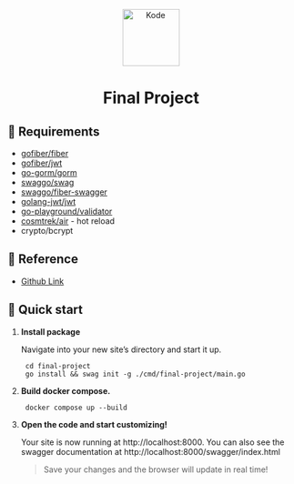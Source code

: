 <p align="center">
  <a href="https://www.kode.id/courses/scalable-web-service-with-golang-kominfo">
    <img alt="Kode" src="https://s3.amazonaws.com/thinkific-import/236035/course_player_logo/1587702886996LogoKode2020light.png" width="100" />
  </a>
</p>
<h1 align="center">
  Final Project
</h1>


## 🧾 Requirements

- [gofiber/fiber](https://github.com/gofiber/fiber)
- [gofiber/jwt](https://github.com/gofiber/jwt)
- [go-gorm/gorm](https://github.com/go-gorm/gorm)
- [swaggo/swag](https://github.com/swaggo/swag)
- [swaggo/fiber-swagger](https://github.com/swaggo/fiber-swagger)
- [golang-jwt/jwt](https://github.com/golang-jwt/jwt)
- [go-playground/validator](https://github.com/go-playground/validator)
- [cosmtrek/air](https://github.com/cosmtrek/air) - hot reload
- crypto/bcrypt

## 🔱 Reference

- [Github Link](https://github.com/adonism2k/golang-hactiv8/tree/final-project)

## 🚀 Quick start

1. **Install package**

   Navigate into your new site’s directory and start it up.

   ```shell
    cd final-project
    go install && swag init -g ./cmd/final-project/main.go

   ```

2. **Build docker compose.**

   ```shell
    docker compose up --build
   ```

3. **Open the code and start customizing!**

   Your site is now running at http://localhost:8000. You can also see the swagger documentation at http://localhost:8000/swagger/index.html

   > Save your changes and the browser will update in real time!
